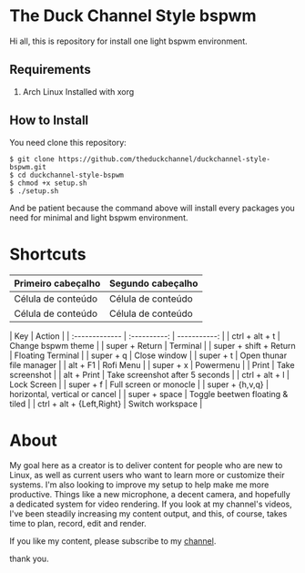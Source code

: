 # The Duck Channel Style bspwm

Hi all, this is repository for install one light bspwm environment. 

## Requirements

1. Arch Linux Installed with xorg

## How to Install

You need clone this repository:
```console
$ git clone https://github.com/theduckchannel/duckchannel-style-bspwm.git
$ cd duckchannel-style-bspwm
$ chmod +x setup.sh 
$ ./setup.sh
```

And be patient because the command above will install every packages you need for minimal and light bspwm environment.


# Shortcuts

| Primeiro cabeçalho  |  Segundo cabeçalho  |
| ------------------- | ------------------- |
|  Célula de conteúdo |  Célula de conteúdo |
|  Célula de conteúdo |  Célula de conteúdo |


| Key       | Action     | 
| :------------- | :----------: | -----------: |
| ctrl + alt + t | Change bspwm theme |
| super + Return   |  Terminal |
| super + shift + Return | Floating Terminal |
| super + q | Close window |
| super + t | Open thunar file manager |
| alt + F1 | Rofi Menu |
| super + x | Powermenu |
| Print | Take screenshot  |
| alt + Print | Take screenshot after 5 seconds |
| ctrl + alt + l | Lock Screen |
| super + f | Full screen or monocle |
| super + {h,v,q} | horizontal, vertical or cancel |
| super + space | Toggle beetwen floating & tiled |
| ctrl + alt + {Left,Right} | Switch workspace |


# About

My goal here as a creator is to deliver content for people who are new to Linux, as well as current users who want to learn more or customize their systems. I'm also looking to improve my setup to help make me more productive. Things like a new microphone, a decent camera, and hopefully a dedicated system for video rendering. If you look at my channel's videos, I've been steadily increasing my content output, and this, of course, takes time to plan, record, edit and render.


If you like my content, please subscribe to my [channel](https://www.youtube.com/c/TheDuckChannel). 

thank you. 
